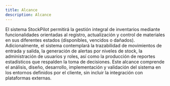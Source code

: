 ```yaml
---
title: Alcance 
description: Alcance
---
```


El sistema StockPilot permitirá la gestión integral de inventarios mediante funcionalidades orientadas al registro, actualización y control de materiales en sus diferentes estados (disponibles, vencidos o dañados). Adicionalmente, el sistema contemplará la trazabilidad de movimientos de entrada y salida, la generación de alertas por niveles de stock, la administración de usuarios y roles, así como la producción de reportes estadísticos que respalden la toma de decisiones.
Este alcance comprende el análisis, diseño, desarrollo, implementación y validación del sistema en los entornos definidos por el cliente, sin incluir la integración con plataformas externas.

